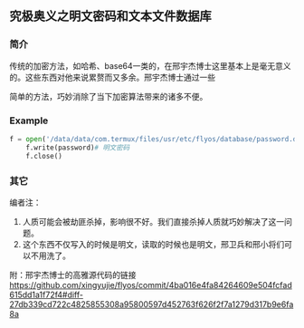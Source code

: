 ## 究极奥义之明文密码和文本文件数据库
### 简介
传统的加密方法，如哈希、base64一类的，在邢宇杰博士这里基本上是毫无意义的。这些东西对他来说累赘而又多余。邢宇杰博士通过一些

简单的方法，巧妙消除了当下加密算法带来的诸多不便。
### Example
```python
f = open('/data/data/com.termux/files/usr/etc/flyos/database/password.db', 'w')# 干脆直接写文本文件里吧，你这样完全多余啊
    f.write(password)# 明文密码
    f.close()
```
### 其它
编者注：
1. 人质可能会被劫匪杀掉，影响很不好。我们直接杀掉人质就巧妙解决了这一问题。
2. 这个东西不仅写入的时候是明文，读取的时候也是明文，邢卫兵和邢小将们可以不用洗了。

附：邢宇杰博士的高雅源代码的链接 https://github.com/xingyujie/flyos/commit/4ba016e4fa84264609e504fcfad615dd1a1f72f4#diff-27db339cd722c4825855308a95800597d452763f626f2f7a1279d317b9e6fa8a
